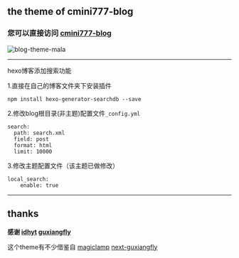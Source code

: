 ## the theme of cmini777-blog ##

### 您可以直接访问 [cmini777-blog](https://cmini777.gitee.io/)

![blog-theme-mala](https://cmini777.gitee.io/myimg/show.png)

---

hexo博客添加搜索功能

1.直接在自己的博客文件夹下安装插件
```
npm install hexo-generator-searchdb --save

```
2.修改blog根目录(非主题)配置文件`_config.yml`
```
search:
  path: search.xml
  field: post
  format: html
  limit: 10000

```
3.修改主题配置文件（该主题已做修改）
```
local_search:
    enable: true

```

-----


## thanks
**感谢   [idhyt](https://github.com/idhyt)   [guxiangfly](https://github.com/GuXiangFly)**

这个theme有不少借鉴自
[magiclamp](https://github.com/idhyt/hexo-theme-next/tree/magiclamp)
[next-guxiangfly](https://github.com/GuXiangFly/next-guxiangfly)